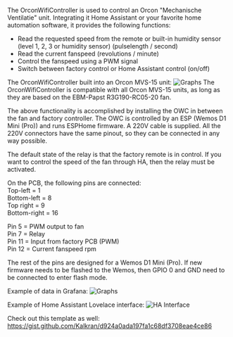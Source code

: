 The OrconWifiController is used to control an Orcon "Mechanische Ventilatie" unit. Integrating it Home Assistant or your favorite home automation software, it provides the following functions:

- Read the requested speed from the remote or built-in humidity sensor (level 1, 2, 3 or humidity sensor) (pulselength / second)
- Read the current fanspeed (revolutions / minute)
- Control the fanspeed using a PWM signal
- Switch between factory control or Home Assistant control (on/off)

The OrconWifiController built into an Orcon MVS-15 unit:
<img src="https://github.com/hubertjanhickinson/OrconWifiController/blob/main/OrconWifiController.jpg" alt="Graphs"/>
The OrconWifiController is compatible with all Orcon MVS-15 units, as long as they are based on the EBM-Papst R3G190-RC05-20 fan.

The above functionality is accomplished by installing the OWC in between the fan and factory controller. The OWC is controlled by an ESP (Wemos D1 Mini (Pro)) and runs ESPHome firmware. A 220V cable is supplied. All the 220V connectors have the same pinout, so they can be connected in any way possible.

The default state of the relay is that the factory remote is in control. If you want to control the speed of the fan through HA, then the relay must be activated. 

On the PCB, the following pins are connected:\
Top-left = 1\
Bottom-left = 8\
Top right = 9\
Bottom-right = 16

Pin 5  = PWM output to fan\
Pin 7  = Relay\
Pin 11 = Input from factory PCB (PWM)\
Pin 12 = Current fanspeed rpm

The rest of the pins are designed for a Wemos D1 Mini (Pro). If new firmware needs to be flashed to the Wemos, then GPIO 0 and GND need to be connected to enter flash mode.

Example of data in Grafana:
<img src="https://github.com/hubertjanhickinson/OrconWifiController/blob/main/Graphs.png" alt="Graphs"/>

Example of Home Assistant Lovelace interface:
<img src="https://github.com/hubertjanhickinson/OrconWifiController/blob/main/HA.png" alt="HA Interface"/>

Check out this template as well:
https://gist.github.com/Kalkran/d924a0ada197fa1c68df3708eae4ce86
